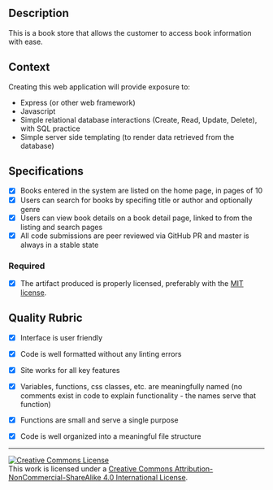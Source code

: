 ## Description

This is a book store that allows the customer to access book information with ease.

## Context

Creating this web application will provide exposure to:
* Express (or other web framework)
* Javascript
* Simple relational database interactions (Create, Read, Update, Delete), with SQL practice
* Simple server side templating (to render data retrieved from the database)

## Specifications

- [x] Books entered in the system are listed on the home page, in pages of 10
- [x] Users can search for books by specifing title or author and optionally genre
- [x] Users can view book details on a book detail page, linked to from the listing and search pages
- [x] All code submissions are peer reviewed via GitHub PR and master is always in a stable state

### Required

- [x] The artifact produced is properly licensed, preferably with the [MIT license][mit-license].

## Quality Rubric

- [x] Interface is user friendly
- [x] Code is well formatted without any linting errors
- [x] Site works for all key features
- [x] Variables, functions, css classes, etc. are meaningfully named (no comments exist in code to explain functionality - the names serve that function)
- [x] Functions are small and serve a single purpose
- [x] Code is well organized into a meaningful file structure



---

<!-- LICENSE -->

<a rel="license" href="http://creativecommons.org/licenses/by-nc-sa/4.0/"><img alt="Creative Commons License" style="border-width:0" src="https://i.creativecommons.org/l/by-nc-sa/4.0/80x15.png" /></a>
<br />This work is licensed under a <a rel="license" href="http://creativecommons.org/licenses/by-nc-sa/4.0/">Creative Commons Attribution-NonCommercial-ShareAlike 4.0 International License</a>.

[mit-license]: https://opensource.org/licenses/MIT
